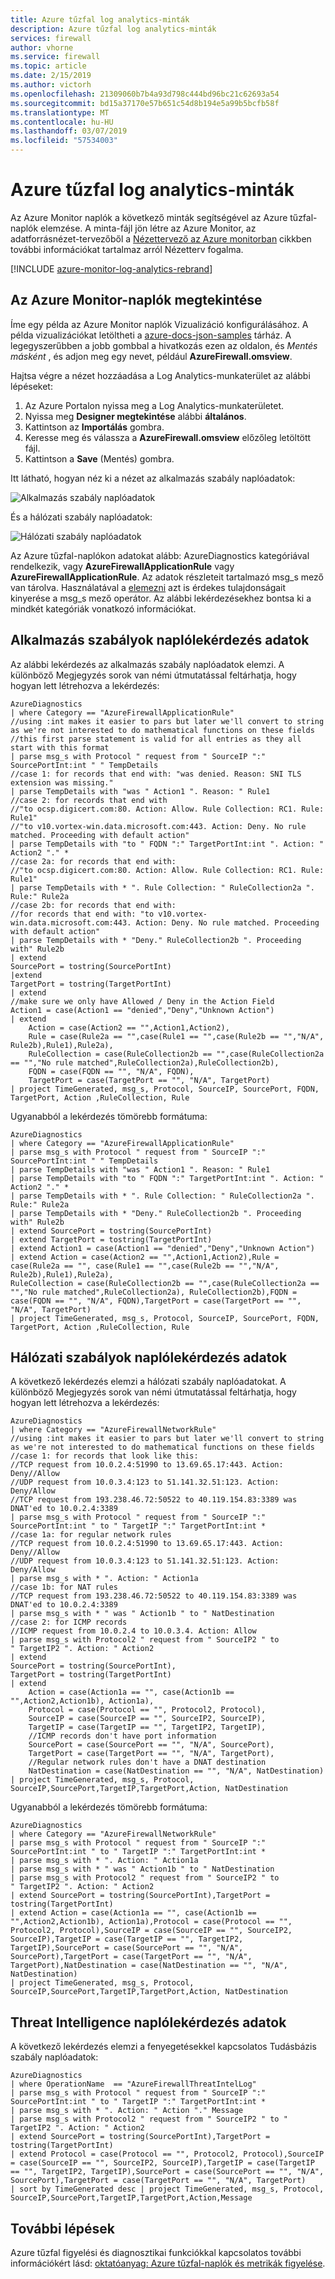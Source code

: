 ```yaml
---
title: Azure tűzfal log analytics-minták
description: Azure tűzfal log analytics-minták
services: firewall
author: vhorne
ms.service: firewall
ms.topic: article
ms.date: 2/15/2019
ms.author: victorh
ms.openlocfilehash: 21309060b7b4a93d798c444bd96bc21c62693a54
ms.sourcegitcommit: bd15a37170e57b651c54d8b194e5a99b5bcfb58f
ms.translationtype: MT
ms.contentlocale: hu-HU
ms.lasthandoff: 03/07/2019
ms.locfileid: "57534003"
---
```

# <a name="azure-firewall-log-analytics-samples"></a>Azure tűzfal log analytics-minták

Az Azure Monitor naplók a következő minták segítségével az Azure tűzfal-naplók elemzése. A minta-fájl jön létre az Azure Monitor, az adatforrásnézet-tervezőből a [Nézettervező az Azure monitorban](https://docs.microsoft.com/azure/log-analytics/log-analytics-view-designer) cikkben további információkat tartalmaz arról Nézetterv fogalma.

[!INCLUDE [azure-monitor-log-analytics-rebrand](../../includes/azure-monitor-log-analytics-rebrand.md)]

## <a name="azure-monitor-logs-view"></a>Az Azure Monitor-naplók megtekintése

Íme egy példa az Azure Monitor naplók Vizualizáció konfigurálásához. A példa vizualizációkat letöltheti a [azure-docs-json-samples](https://raw.githubusercontent.com/Azure/azure-docs-json-samples/master/azure-firewall/AzureFirewall.omsview) tárház. A legegyszerűbben a jobb gombbal a hivatkozás ezen az oldalon, és *Mentés másként* , és adjon meg egy nevet, például **AzureFirewall.omsview**. 

Hajtsa végre a nézet hozzáadása a Log Analytics-munkaterület az alábbi lépéseket:

1. Az Azure Portalon nyissa meg a Log Analytics-munkaterületet.
2. Nyissa meg **Designer megtekintése** alábbi **általános**.
3. Kattintson az **Importálás** gombra.
4. Keresse meg és válassza a **AzureFirewall.omsview** előzőleg letöltött fájl.
5. Kattintson a **Save** (Mentés) gombra.

Itt látható, hogyan néz ki a nézet az alkalmazás szabály naplóadatok:

![Alkalmazás szabály naplóadatok](./media/log-analytics-samples/azurefirewall-applicationrulelogstats.png)

És a hálózati szabály naplóadatok:

![Hálózati szabály naplóadatok]( ./media/log-analytics-samples/azurefirewall-networkrulelogstats.png)

Az Azure tűzfal-naplókon adatokat alább: AzureDiagnostics kategóriával rendelkezik, vagy **AzureFirewallApplicationRule** vagy **AzureFirewallApplicationRule**. Az adatok részleteit tartalmazó msg_s mező van tárolva. Használatával a [elemezni](https://docs.microsoft.com/azure/kusto/query/parseoperator) azt is érdekes tulajdonságait kinyerése a msg_s mező operátor. Az alábbi lekérdezésekhez bontsa ki a mindkét kategóriák vonatkozó információkat.

## <a name="application-rules-log-data-query"></a>Alkalmazás szabályok naplólekérdezés adatok

Az alábbi lekérdezés az alkalmazás szabály naplóadatok elemzi. A különböző Megjegyzés sorok van némi útmutatással feltárhatja, hogy hogyan lett létrehozva a lekérdezés:

```Kusto
AzureDiagnostics
| where Category == "AzureFirewallApplicationRule"
//using :int makes it easier to pars but later we'll convert to string as we're not interested to do mathematical functions on these fields
//this first parse statement is valid for all entries as they all start with this format
| parse msg_s with Protocol " request from " SourceIP ":" SourcePortInt:int " " TempDetails
//case 1: for records that end with: "was denied. Reason: SNI TLS extension was missing."
| parse TempDetails with "was " Action1 ". Reason: " Rule1
//case 2: for records that end with
//"to ocsp.digicert.com:80. Action: Allow. Rule Collection: RC1. Rule: Rule1"
//"to v10.vortex-win.data.microsoft.com:443. Action: Deny. No rule matched. Proceeding with default action"
| parse TempDetails with "to " FQDN ":" TargetPortInt:int ". Action: " Action2 "." *
//case 2a: for records that end with:
//"to ocsp.digicert.com:80. Action: Allow. Rule Collection: RC1. Rule: Rule1"
| parse TempDetails with * ". Rule Collection: " RuleCollection2a ". Rule:" Rule2a
//case 2b: for records that end with:
//for records that end with: "to v10.vortex-win.data.microsoft.com:443. Action: Deny. No rule matched. Proceeding with default action"
| parse TempDetails with * "Deny." RuleCollection2b ". Proceeding with" Rule2b
| extend 
SourcePort = tostring(SourcePortInt)
|extend
TargetPort = tostring(TargetPortInt)
| extend
//make sure we only have Allowed / Deny in the Action Field
Action1 = case(Action1 == "denied","Deny","Unknown Action")
| extend
    Action = case(Action2 == "",Action1,Action2),
    Rule = case(Rule2a == "",case(Rule1 == "",case(Rule2b == "","N/A", Rule2b),Rule1),Rule2a), 
    RuleCollection = case(RuleCollection2b == "",case(RuleCollection2a == "","No rule matched",RuleCollection2a),RuleCollection2b),
    FQDN = case(FQDN == "", "N/A", FQDN),
    TargetPort = case(TargetPort == "", "N/A", TargetPort)
| project TimeGenerated, msg_s, Protocol, SourceIP, SourcePort, FQDN, TargetPort, Action ,RuleCollection, Rule
```

Ugyanabból a lekérdezés tömörebb formátuma:

```Kusto
AzureDiagnostics
| where Category == "AzureFirewallApplicationRule"
| parse msg_s with Protocol " request from " SourceIP ":" SourcePortInt:int " " TempDetails
| parse TempDetails with "was " Action1 ". Reason: " Rule1
| parse TempDetails with "to " FQDN ":" TargetPortInt:int ". Action: " Action2 "." *
| parse TempDetails with * ". Rule Collection: " RuleCollection2a ". Rule:" Rule2a
| parse TempDetails with * "Deny." RuleCollection2b ". Proceeding with" Rule2b
| extend SourcePort = tostring(SourcePortInt)
| extend TargetPort = tostring(TargetPortInt)
| extend Action1 = case(Action1 == "denied","Deny","Unknown Action")
| extend Action = case(Action2 == "",Action1,Action2),Rule = case(Rule2a == "", case(Rule1 == "",case(Rule2b == "","N/A", Rule2b),Rule1),Rule2a), 
RuleCollection = case(RuleCollection2b == "",case(RuleCollection2a == "","No rule matched",RuleCollection2a), RuleCollection2b),FQDN = case(FQDN == "", "N/A", FQDN),TargetPort = case(TargetPort == "", "N/A", TargetPort)
| project TimeGenerated, msg_s, Protocol, SourceIP, SourcePort, FQDN, TargetPort, Action ,RuleCollection, Rule
```

## <a name="network-rules-log-data-query"></a>Hálózati szabályok naplólekérdezés adatok

A következő lekérdezés elemzi a hálózati szabály naplóadatokat. A különböző Megjegyzés sorok van némi útmutatással feltárhatja, hogy hogyan lett létrehozva a lekérdezés:

```Kusto
AzureDiagnostics
| where Category == "AzureFirewallNetworkRule"
//using :int makes it easier to pars but later we'll convert to string as we're not interested to do mathematical functions on these fields
//case 1: for records that look like this:
//TCP request from 10.0.2.4:51990 to 13.69.65.17:443. Action: Deny//Allow
//UDP request from 10.0.3.4:123 to 51.141.32.51:123. Action: Deny/Allow
//TCP request from 193.238.46.72:50522 to 40.119.154.83:3389 was DNAT'ed to 10.0.2.4:3389
| parse msg_s with Protocol " request from " SourceIP ":" SourcePortInt:int " to " TargetIP ":" TargetPortInt:int *
//case 1a: for regular network rules
//TCP request from 10.0.2.4:51990 to 13.69.65.17:443. Action: Deny//Allow
//UDP request from 10.0.3.4:123 to 51.141.32.51:123. Action: Deny/Allow
| parse msg_s with * ". Action: " Action1a
//case 1b: for NAT rules
//TCP request from 193.238.46.72:50522 to 40.119.154.83:3389 was DNAT'ed to 10.0.2.4:3389
| parse msg_s with * " was " Action1b " to " NatDestination
//case 2: for ICMP records
//ICMP request from 10.0.2.4 to 10.0.3.4. Action: Allow
| parse msg_s with Protocol2 " request from " SourceIP2 " to " TargetIP2 ". Action: " Action2
| extend
SourcePort = tostring(SourcePortInt),
TargetPort = tostring(TargetPortInt)
| extend 
    Action = case(Action1a == "", case(Action1b == "",Action2,Action1b), Action1a),
    Protocol = case(Protocol == "", Protocol2, Protocol),
    SourceIP = case(SourceIP == "", SourceIP2, SourceIP),
    TargetIP = case(TargetIP == "", TargetIP2, TargetIP),
    //ICMP records don't have port information
    SourcePort = case(SourcePort == "", "N/A", SourcePort),
    TargetPort = case(TargetPort == "", "N/A", TargetPort),
    //Regular network rules don't have a DNAT destination
    NatDestination = case(NatDestination == "", "N/A", NatDestination)
| project TimeGenerated, msg_s, Protocol, SourceIP,SourcePort,TargetIP,TargetPort,Action, NatDestination
```

Ugyanabból a lekérdezés tömörebb formátuma:

```Kusto
AzureDiagnostics
| where Category == "AzureFirewallNetworkRule"
| parse msg_s with Protocol " request from " SourceIP ":" SourcePortInt:int " to " TargetIP ":" TargetPortInt:int *
| parse msg_s with * ". Action: " Action1a
| parse msg_s with * " was " Action1b " to " NatDestination
| parse msg_s with Protocol2 " request from " SourceIP2 " to " TargetIP2 ". Action: " Action2
| extend SourcePort = tostring(SourcePortInt),TargetPort = tostring(TargetPortInt)
| extend Action = case(Action1a == "", case(Action1b == "",Action2,Action1b), Action1a),Protocol = case(Protocol == "", Protocol2, Protocol),SourceIP = case(SourceIP == "", SourceIP2, SourceIP),TargetIP = case(TargetIP == "", TargetIP2, TargetIP),SourcePort = case(SourcePort == "", "N/A", SourcePort),TargetPort = case(TargetPort == "", "N/A", TargetPort),NatDestination = case(NatDestination == "", "N/A", NatDestination)
| project TimeGenerated, msg_s, Protocol, SourceIP,SourcePort,TargetIP,TargetPort,Action, NatDestination
```

## <a name="threat-intelligence-log-data-query"></a>Threat Intelligence naplólekérdezés adatok

A következő lekérdezés elemzi a fenyegetésekkel kapcsolatos Tudásbázis szabály naplóadatok:

```Kusto
AzureDiagnostics
| where OperationName  == "AzureFirewallThreatIntelLog"
| parse msg_s with Protocol " request from " SourceIP ":" SourcePortInt:int " to " TargetIP ":" TargetPortInt:int *
| parse msg_s with * ". Action: " Action "." Message
| parse msg_s with Protocol2 " request from " SourceIP2 " to " TargetIP2 ". Action: " Action2
| extend SourcePort = tostring(SourcePortInt),TargetPort = tostring(TargetPortInt)
| extend Protocol = case(Protocol == "", Protocol2, Protocol),SourceIP = case(SourceIP == "", SourceIP2, SourceIP),TargetIP = case(TargetIP == "", TargetIP2, TargetIP),SourcePort = case(SourcePort == "", "N/A", SourcePort),TargetPort = case(TargetPort == "", "N/A", TargetPort)
| sort by TimeGenerated desc | project TimeGenerated, msg_s, Protocol, SourceIP,SourcePort,TargetIP,TargetPort,Action,Message
```

## <a name="next-steps"></a>További lépések

Azure tűzfal figyelési és diagnosztikai funkciókkal kapcsolatos további információkért lásd: [oktatóanyag: Azure tűzfal-naplók és metrikák figyelése](tutorial-diagnostics.md).
